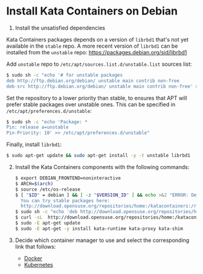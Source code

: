 # Install Kata Containers on Debian

1. Install the unsatisfied dependencies

  Kata Containers packages depends on a version of `librbd1` that's not yet available in the `stable` repo.
  A more recent version of `librbd1` can be installed from the `unstable` repo: https://packages.debian.org/sid/librbd1

  Add `unstable` repo to `/etc/apt/sources.list.d/unstable.list` sources list:
  
  ```bash
  $ sudo sh -c "echo '# for unstable packages
  deb http://ftp.debian.org/debian/ unstable main contrib non-free
  deb-src http://ftp.debian.org/debian/ unstable main contrib non-free' > /etc/apt/sources.list.d/unstable.list"
  ```
  
  Set the repository to a lower priority than stable, to ensures that APT will prefer stable packages over unstable ones. This can be specified in `/etc/apt/preferences.d/unstable`:
  
  ```bash
  $ sudo sh -c "echo 'Package: *
  Pin: release a=unstable
  Pin-Priority: 10' >> /etc/apt/preferences.d/unstable"
  ```

  Finally, install `librbd1`:

  ```bash 
  $ sudo apt-get update && sudo apt-get install -y -t unstable librbd1
  ```

2. Install the Kata Containers components with the following commands:

   ```bash
   $ export DEBIAN_FRONTEND=noninteractive
   $ ARCH=$(arch)
   $ source /etc/os-release
   $ [ "$ID" = debian ] && [ -z "$VERSION_ID" ] && echo >&2 "ERROR: Debian unstable not supported.
     You can try stable packages here:
     http://download.opensuse.org/repositories/home:/katacontainers:/releases:/${ARCH}:/master" && exit 1
   $ sudo sh -c "echo 'deb http://download.opensuse.org/repositories/home:/katacontainers:/releases:/${ARCH}:/master/Debian_${VERSION_ID}/ /' > /etc/apt/sources.list.d/kata-containers.list"
   $ curl -sL  http://download.opensuse.org/repositories/home:/katacontainers:/releases:/${ARCH}:/master/Debian_${VERSION_ID}/Release.key | sudo apt-key add -
   $ sudo -E apt-get update
   $ sudo -E apt-get -y install kata-runtime kata-proxy kata-shim
   ```

3. Decide which container manager to use and select the corresponding link that follows:

   - [Docker](docker/ubuntu-docker-install.md)
   - [Kubernetes](https://github.com/kata-containers/documentation/blob/master/Developer-Guide.md#run-kata-containers-with-kubernetes)
